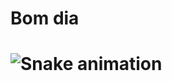 <h1>Bom dia<h1>


![Snake animation](https://github.com/Lucaseduardomueller/Lucaseduardomueller/blob/output/github-contribution-grid-snake.svg)
